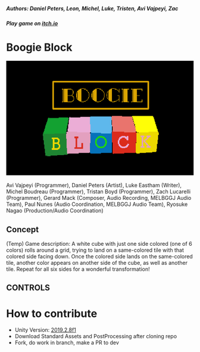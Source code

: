 ##### Authors: Daniel Peters, Leon, Michel, Luke, Tristen, Avi Vajpeyi, Zac
##### Play game on [itch.io](https://mboudreau.itch.io/boogie-block)

# Boogie Block

![](./images/logogo_withoutgrey.png)

Avi Vajpeyi	(Programmer), Daniel Peters	(Artist), Luke Eastham (Writer), Michel Boudreau (Programmer), Tristan Boyd (Programmer), Zach Lucarelli (Programmer), Gerard Mack (Composer, Audio Recording, MELBGGJ Audio Team), Paul Nunes (Audio Coordination, MELBGGJ Audio Team), Ryosuke Nagao (Production/Audio Coordination)

## Concept

(Temp) Game description: A white cube with just one side colored (one of 6 colors) rolls around a grid, trying to land on a same-colored tile with that colored side facing down. Once the colored side lands on the same-colored tile, another color appears on another side of the cube, as well as another tile. Repeat for all six sides for a wonderful transformation!

## CONTROLS


# How to contribute
- Unity Version: [2019.2.8f1](https://unity3d.com/get-unity/download/archive)
- Download Standard Assets and PostProcessing after cloning repo
- Fork, do work in branch, make a PR to dev


